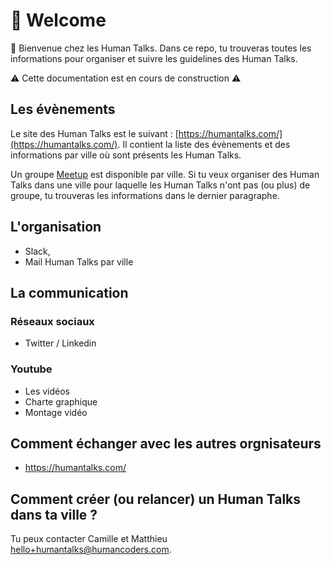 # 👋 Welcome

👋 Bienvenue chez les Human Talks. Dans ce repo, tu trouveras toutes les informations pour organiser et suivre les guidelines des Human Talks.

⚠️ Cette documentation est en cours de construction ⚠️


## Les évènements

Le site des Human Talks est le suivant : [https://humantalks.com/](https://humantalks.com/). Il contient la liste des évènements et des informations par ville où sont présents les Human Talks.

Un groupe [Meetup](https://www.meetup.com/fr-FR/) est disponible par ville. Si tu veux organiser des Human Talks dans une ville pour laquelle les Human Talks n'ont pas (ou plus) de groupe, tu trouveras les informations dans le dernier paragraphe.

## L'organisation

- Slack, 
- Mail Human Talks par ville

## La communication

### Réseaux sociaux
- Twitter / Linkedin

### Youtube
- Les vidéos
- Charte graphique
- Montage vidéo


## Comment échanger avec les autres orgnisateurs

- https://humantalks.com/

## Comment créer (ou relancer) un Human Talks dans ta ville ?

Tu peux contacter Camille et Matthieu hello+humantalks@humancoders.com.
